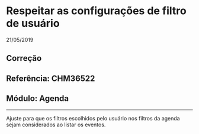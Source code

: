 # Respeitar as configurações de filtro de usuário
21/05/2019
## Correção
## Referência: CHM36522
## Módulo: Agenda
***

Ajuste para que os filtros escolhidos pelo usuário nos filtros da agenda sejam considerados ao listar os eventos.